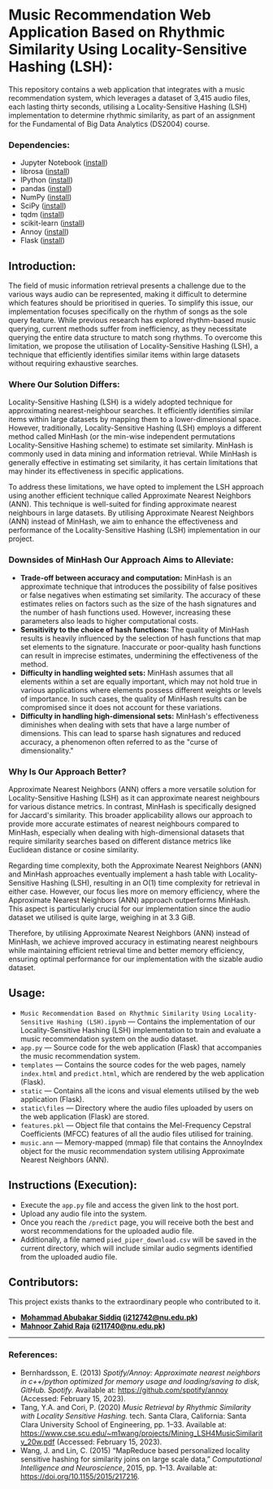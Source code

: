# Music Recommendation Web Application Based on Rhythmic Similarity Using Locality-Sensitive Hashing (LSH):

This repository contains a web application that integrates with a music recommendation system, which leverages a dataset of 3,415 audio files, each lasting thirty seconds, utilising a Locality-Sensitive Hashing (LSH) implementation to determine rhythmic similarity, as part of an assignment for the Fundamental of Big Data Analytics (DS2004) course.

### Dependencies:

* Jupyter Notebook ([install](https://docs.jupyter.org/en/latest/install.html))
* librosa ([install](https://librosa.org/doc/latest/install.html))
* IPython ([install](https://ipython.org/install.html))
* pandas ([install](https://pandas.pydata.org/docs/getting_started/install.html))
* NumPy ([install](https://numpy.org/install/))
* SciPy ([install](https://scipy.org/install/))
* tqdm ([install](https://github.com/tqdm/tqdm#installation))
* scikit-learn ([install](https://scikit-learn.org/stable/install.html))
* Annoy ([install](https://github.com/spotify/annoy#install))
* Flask ([install](https://flask.palletsprojects.com/en/2.3.x/installation/))

## Introduction:

The field of music information retrieval presents a challenge due to the various ways audio can be represented, making it difficult to determine which features should be prioritised in queries. To simplify this issue, our implementation focuses specifically on the rhythm of songs as the sole query feature. While previous research has explored rhythm-based music querying, current methods suffer from inefficiency, as they necessitate querying the entire data structure to match song rhythms. To overcome this limitation, we propose the utilisation of Locality-Sensitive Hashing (LSH), a technique that efficiently identifies similar items within large datasets without requiring exhaustive searches.

### Where Our Solution Differs:

Locality-Sensitive Hashing (LSH) is a widely adopted technique for approximating nearest-neighbour searches. It efficiently identifies similar items within large datasets by mapping them to a lower-dimensional space. However, traditionally, Locality-Sensitive Hashing (LSH) employs a different method called MinHash (or the min-wise independent permutations Locality-Sensitive Hashing scheme) to estimate set similarity. MinHash is commonly used in data mining and information retrieval. While MinHash is generally effective in estimating set similarity, it has certain limitations that may hinder its effectiveness in specific applications.

To address these limitations, we have opted to implement the LSH approach using another efficient technique called Approximate Nearest Neighbors (ANN). This technique is well-suited for finding approximate nearest neighbours in large datasets. By utilising Approximate Nearest Neighbors (ANN) instead of MinHash, we aim to enhance the effectiveness and performance of the Locality-Sensitive Hashing (LSH) implementation in our project.

### Downsides of MinHash Our Approach Aims to Alleviate:

* **Trade-off between accuracy and computation:** MinHash is an approximate technique that introduces the possibility of false positives or false negatives when estimating set similarity. The accuracy of these estimates relies on factors such as the size of the hash signatures and the number of hash functions used. However, increasing these parameters also leads to higher computational costs.
* **Sensitivity to the choice of hash functions:** The quality of MinHash results is heavily influenced by the selection of hash functions that map set elements to the signature. Inaccurate or poor-quality hash functions can result in imprecise estimates, undermining the effectiveness of the method.
* **Difficulty in handling weighted sets:** MinHash assumes that all elements within a set are equally important, which may not hold true in various applications where elements possess different weights or levels of importance. In such cases, the quality of MinHash results can be compromised since it does not account for these variations.
* **Difficulty in handling high-dimensional sets:** MinHash's effectiveness diminishes when dealing with sets that have a large number of dimensions. This can lead to sparse hash signatures and reduced accuracy, a phenomenon often referred to as the "curse of dimensionality."

### Why Is Our Approach Better?

Approximate Nearest Neighbors (ANN) offers a more versatile solution for Locality-Sensitive Hashing (LSH) as it can approximate nearest neighbours for various distance metrics. In contrast, MinHash is specifically designed for Jaccard's similarity. This broader applicability allows our approach to provide more accurate estimates of nearest neighbours compared to MinHash, especially when dealing with high-dimensional datasets that require similarity searches based on different distance metrics like Euclidean distance or cosine similarity.

Regarding time complexity, both the Approximate Nearest Neighbors (ANN) and MinHash approaches eventually implement a hash table with Locality-Sensitive Hashing (LSH), resulting in an O(1) time complexity for retrieval in either case. However, our focus lies more on memory efficiency, where the Approximate Nearest Neighbors (ANN) approach outperforms MinHash. This aspect is particularly crucial for our implementation since the audio dataset we utilised is quite large, weighing in at 3.3 GiB.

Therefore, by utilising Approximate Nearest Neighbors (ANN) instead of MinHash, we achieve improved accuracy in estimating nearest neighbours while maintaining efficient retrieval time and better memory efficiency, ensuring optimal performance for our implementation with the sizable audio dataset.

## Usage:

* ``Music Recommendation Based on Rhythmic Similarity Using Locality-Sensitive Hashing (LSH).ipynb`` — Contains the implementation of our Locality-Sensitive Hashing (LSH) implementation to train and evaluate a music recommendation system on the audio dataset.
* ``app.py`` — Source code for the web application (Flask) that accompanies the music recommendation system.
* ``templates`` — Contains the source codes for the web pages, namely ``index.html`` and ``predict.html``, which are rendered by the web application (Flask).
* ``static`` — Contains all the icons and visual elements utilised by the web application (Flask).
* ``static\files`` — Directory where the audio files uploaded by users on the web application (Flask) are stored.
* ``features.pkl`` — Object file that contains the Mel-Frequency Cepstral Coefficients (MFCC) features of all the audio files utilised for training.
* ``music.ann`` — Memory-mapped (mmap) file that contains the AnnoyIndex object for the music recommendation system utilising Approximate Nearest Neighbors (ANN).

## Instructions (Execution):

* Execute the ``app.py`` file and access the given link to the host port.
* Upload any audio file into the system.
* Once you reach the ``/predict`` page, you will receive both the best and worst recommendations for the uploaded audio file.
* Additionally, a file named ``pied_piper_download.csv`` will be saved in the current directory, which will include similar audio segments identified from the uploaded audio file.

## Contributors:

This project exists thanks to the extraordinary people who contributed to it.
* **[Mohammad Abubakar Siddiq](https://github.com/bakar0208) (i212742@nu.edu.pk)**
* **[Mahnoor Zahid Raja](https://github.com/MahnoorZahidRaja) (i211740@nu.edu.pk)**

---

### References:

* Bernhardsson, E. (2013) *Spotify/Annoy: Approximate nearest neighbors in c++/python optimized for memory usage and loading/saving to disk, GitHub. Spotify.* Available at: https://github.com/spotify/annoy (Accessed: February 15, 2023).
* Tang, Y.A. and Cori, P. (2020) *Music Retrieval by Rhythmic Similarity with Locality Sensitive Hashing.* tech. Santa Clara, California: Santa Clara University School of Engineering, pp. 1–33. Available at: https://www.cse.scu.edu/~m1wang/projects/Mining_LSH4MusicSimilarity_20w.pdf (Accessed: February 15, 2023).
* Wang, J. and Lin, C. (2015) “MapReduce based personalized locality sensitive hashing for similarity joins on large scale data,” *Computational Intelligence and Neuroscience*, 2015, pp. 1–13. Available at: https://doi.org/10.1155/2015/217216.
